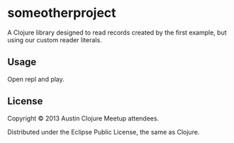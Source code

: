 # someotherproject

A Clojure library designed to read records created by the first
example, but using our custom reader literals.

## Usage

Open repl and play.

## License

Copyright © 2013 Austin Clojure Meetup attendees.

Distributed under the Eclipse Public License, the same as Clojure.
